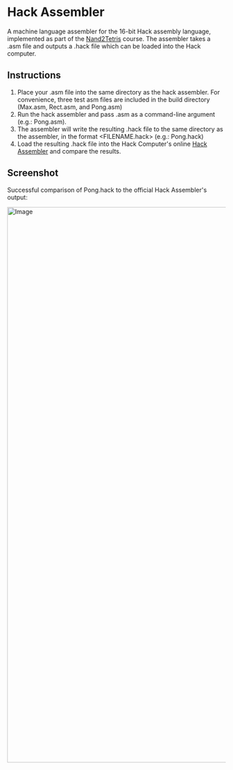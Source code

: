 # Hack Assembler

A machine language assembler for the 16-bit Hack assembly language, implemented as part of the 
[Nand2Tetris](https://www.nand2tetris.org/) course. The assembler takes a .asm file and outputs a .hack file which can be loaded into the Hack
computer.

## Instructions

1. Place your .asm file into the same directory as the hack assembler. For convenience, three test asm files are included
in the build directory (Max.asm, Rect.asm, and Pong.asm)
2. Run the hack assembler and pass <FILENAME>.asm as a command-line argument (e.g.: Pong.asm).
3. The assembler will write the resulting .hack file to the same directory as the assembler, in the format <FILENAME.hack>
(e.g.: Pong.hack)
4. Load the resulting .hack file into the Hack Computer's online [Hack Assembler](https://nand2tetris.github.io/web-ide/asm) 
and compare the results.

## Screenshot

Successful comparison of Pong.hack to the official Hack Assembler's output:

<img width="2559" height="1279" alt="Image" src="https://github.com/user-attachments/assets/c77e8259-a19c-4e1e-8b39-49617522ea07" />